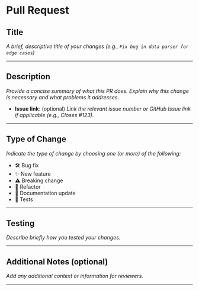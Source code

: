 # Pull Request

## Title

_A brief, descriptive title of your changes (e.g., `Fix bug in data parser for edge cases`)_

---

## Description

_Provide a concise summary of what this PR does. Explain why this change is necessary and what problems it addresses._

- **Issue link**: (optional) _Link the relevant issue number or GitHub Issue link if applicable (e.g., Closes #123)._

---

## Type of Change

_Indicate the type of change by choosing one (or more) of the following:_

- 🛠️ Bug fix
- ✨ New feature
- ⚠️ Breaking change
- 🔄 Refactor
- 📝 Documentation update
- 🧪 Tests

---

## Testing

_Describe briefly how you tested your changes._

---

## Additional Notes (optional)

_Add any additional context or information for reviewers._

---
